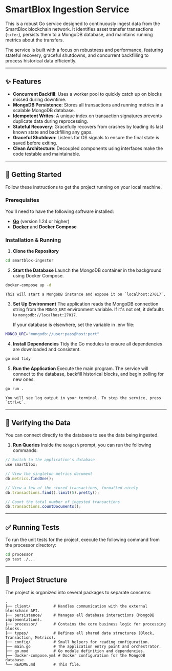# SmartBlox Ingestion Service

This is a robust Go service designed to continuously ingest data from the SmartBlox blockchain network. It identifies asset transfer transactions (`txfer`), persists them to a MongoDB database, and maintains running metrics about the transfers.

The service is built with a focus on robustness and performance, featuring stateful recovery, graceful shutdowns, and concurrent backfilling to process historical data efficiently.

-----

## ✨ Features

  * **Concurrent Backfill**: Uses a worker pool to quickly catch up on blocks missed during downtime.
  * **MongoDB Persistence**: Stores all transactions and running metrics in a scalable MongoDB database.
  * **Idempotent Writes**: A unique index on transaction signatures prevents duplicate data during reprocessing.
  * **Stateful Recovery**: Gracefully recovers from crashes by loading its last known state and backfilling any gaps.
  * **Graceful Shutdown**: Listens for OS signals to ensure the final state is saved before exiting.
  * **Clean Architecture**: Decoupled components using interfaces make the code testable and maintainable.

-----

## 🚀 Getting Started

Follow these instructions to get the project running on your local machine.

### Prerequisites

You'll need to have the following software installed:

  * [**Go**](https://go.dev/doc/install) (version 1.24 or higher)
  * [**Docker**](https://www.docker.com/get-started) and **Docker Compose**

### Installation & Running

1.  **Clone the Repository**

```bash
cd smartblox-ingestor
```

2.  **Start the Database**
    Launch the MongoDB container in the background using Docker Compose.

```bash
docker-compose up -d
```

    This will start a MongoDB instance and expose it on `localhost:27017`.

3.  **Set Up Environment**
    The application reads the MongoDB connection string from the `MONGO_URI` environment variable. If it's not set, it defaults to `mongodb://localhost:27017`.

    If your database is elsewhere, set the variable in .env file:

```bash
MONGO_URI="mongodb://user:pass@host:port"
```

4.  **Install Dependencies**
Tidy the Go modules to ensure all dependencies are downloaded and consistent.

```bash
go mod tidy
```

5.  **Run the Application**
    Execute the main program. The service will connect to the database, backfill historical blocks, and begin polling for new ones.

```bash
go run .
```

    You will see log output in your terminal. To stop the service, press `Ctrl+C`.

-----

## 🔬 Verifying the Data

You can connect directly to the database to see the data being ingested.

1.  **Run Queries**
    Inside the `mongosh` prompt, you can run the following commands:

```javascript
// Switch to the application's database
use smartblox;

// View the singleton metrics document
db.metrics.findOne();

// View a few of the stored transactions, formatted nicely
db.transactions.find().limit(5).pretty();

// Count the total number of ingested transactions
db.transactions.countDocuments();
```

-----

## ✅ Running Tests

To run the unit tests for the project, execute the following command from the processor directory:

```bash
cd processor
go test ./...
```

-----

## 📂 Project Structure

The project is organized into several packages to separate concerns:

```
.
├── client/          # Handles communication with the external blockchain API.
├── persistence/     # Manages all database interactions (MongoDB implementation).
├── processor/       # Contains the core business logic for processing blocks.
├── types/           # Defines all shared data structures (Block, Transaction, Metrics).
├── config/          # Small helpers for reading configuration.
├── main.go          # The application entry point and orchestrator.
├── go.mod           # Go module definition and dependencies.
├── docker-compose.yml # Docker configuration for the MongoDB database.
└── README.md        # This file.
```